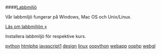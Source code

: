 ####[Labbmiljö](labbmiljo)

Vår labbmiljö fungerar på Windows, Mac OS och Unix/Linux.

[Läs om labbmiljön »](labbmiljo)

Installera labbmiljö för respektive kurs.

[python](kurser/python/labbmiljo)
[htmlphp](kurser/htmlphp/labbmiljo)
[javascript1](kurser/javascript1/labbmiljo)
[design](kurser/design/labbmiljo)
[linux](kurser/linux/labbmiljo)
[oopython](kurser/oopython/labbmiljo)
[webapp](kurser/webapp/labbmiljo)
[oophp](kurser/oophp/labbmiljo)
[webgl](kurser/webgl/labbmiljo)
